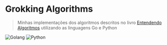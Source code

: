 # Grokking Algorithms
> Minhas implementações dos algoritmos descritos no livro [Entendendo Algoritmos](https://www.amazon.com.br/Entendendo-Algoritmos-Ilustrado-Programadores-Curiosos/dp/8575225634) utilizando as linguagens Go e Python

![Golang](https://img.shields.io/badge/VERSION_1.21-00ADD8?style=for-the-badge&logo=go&logoColor=white)
![Python](https://img.shields.io/badge/Version_3.11-276DC3?style=for-the-badge&logo=python&logoColor=white)
